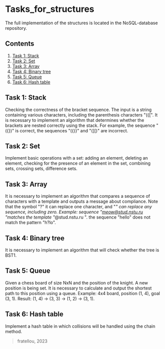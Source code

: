 # Tasks_for_structures

The full implementation of the structures is located in the NoSQL-database repository.

## Contents

1. [Task 1: Stack](#task-1-stack)
2. [Task 2: Set](#task-2-set)
3. [Task 3: Array](#task-3-array)
4. [Task 4: Binary tree](#task-4-binary-tree)
5. [Task 5: Queue](#task-5-queue)
6. [Task 6: Hash table](#task-6-hash-table)

## Task 1: Stack
Checking the correctness of the bracket sequence.
The input is a string containing various characters,
including the parenthesis characters "({[". It is necessary to implement an algorithm that
determines whether the brackets are nested correctly using the stack. For example,
the sequence "({})" is correct, the sequences "({)}" and "(][)"
are incorrect.


## Task 2: Set
Implement basic operations with a set: adding an element,
deleting an element, checking for the presence of an element in the set, combining
sets, crossing sets, difference sets.


## Task 3: Array
It is necessary to implement an algorithm that compares a sequence
of characters with a template and outputs a message about compliance. Note that
the symbol "?" it can replace one character, and "*" can replace any sequence,
including zero.
Example:
sequence "meow@stud.nstu.ru "matches the template
"*@stud.nstu.ru ".
the sequence "hello" does not match the pattern "h?lo".


## Task 4: Binary tree
It is necessary to implement an algorithm that will check whether
the tree is BST1.


## Task 5: Queue
Given a chess board of size NxN and the position of the knight. A new position is being set.
It is necessary to calculate and output the shortest path to this position using
a queue.
Example:
4x4 board, position (1, 4), goal (3, 1).
Result: (1, 4) -> (3, 3) -> (1, 2) -> (3, 1).


## Task 6: Hash table
Implement a hash table in which collisions will be handled
using the chain method.
>
>
> 
> fratellou, 2023